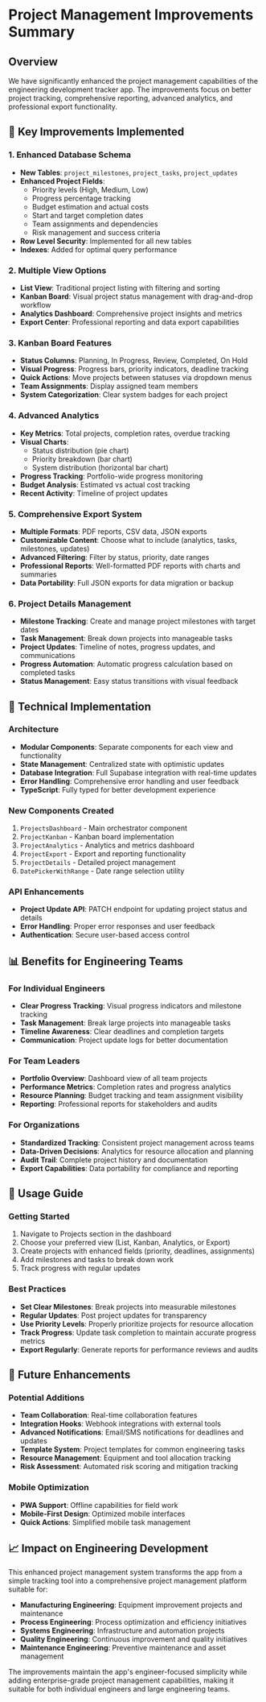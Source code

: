 # Project Management Improvements Summary

## Overview

We have significantly enhanced the project management capabilities of the engineering development tracker app. The improvements focus on better project tracking, comprehensive reporting, advanced analytics, and professional export functionality.

## 🎯 Key Improvements Implemented

### 1. Enhanced Database Schema

- **New Tables**: `project_milestones`, `project_tasks`, `project_updates`
- **Enhanced Project Fields**:
  - Priority levels (High, Medium, Low)
  - Progress percentage tracking
  - Budget estimation and actual costs
  - Start and target completion dates
  - Team assignments and dependencies
  - Risk management and success criteria
- **Row Level Security**: Implemented for all new tables
- **Indexes**: Added for optimal query performance

### 2. Multiple View Options

- **List View**: Traditional project listing with filtering and sorting
- **Kanban Board**: Visual project status management with drag-and-drop workflow
- **Analytics Dashboard**: Comprehensive project insights and metrics
- **Export Center**: Professional reporting and data export capabilities

### 3. Kanban Board Features

- **Status Columns**: Planning, In Progress, Review, Completed, On Hold
- **Visual Progress**: Progress bars, priority indicators, deadline tracking
- **Quick Actions**: Move projects between statuses via dropdown menus
- **Team Assignments**: Display assigned team members
- **System Categorization**: Clear system badges for each project

### 4. Advanced Analytics

- **Key Metrics**: Total projects, completion rates, overdue tracking
- **Visual Charts**:
  - Status distribution (pie chart)
  - Priority breakdown (bar chart)
  - System distribution (horizontal bar chart)
- **Progress Tracking**: Portfolio-wide progress monitoring
- **Budget Analysis**: Estimated vs actual cost tracking
- **Recent Activity**: Timeline of project updates

### 5. Comprehensive Export System

- **Multiple Formats**: PDF reports, CSV data, JSON exports
- **Customizable Content**: Choose what to include (analytics, tasks, milestones, updates)
- **Advanced Filtering**: Filter by status, priority, date ranges
- **Professional Reports**: Well-formatted PDF reports with charts and summaries
- **Data Portability**: Full JSON exports for data migration or backup

### 6. Project Details Management

- **Milestone Tracking**: Create and manage project milestones with target dates
- **Task Management**: Break down projects into manageable tasks
- **Project Updates**: Timeline of notes, progress updates, and communications
- **Progress Automation**: Automatic progress calculation based on completed tasks
- **Status Management**: Easy status transitions with visual feedback

## 🔧 Technical Implementation

### Architecture

- **Modular Components**: Separate components for each view and functionality
- **State Management**: Centralized state with optimistic updates
- **Database Integration**: Full Supabase integration with real-time updates
- **Error Handling**: Comprehensive error handling and user feedback
- **TypeScript**: Fully typed for better development experience

### New Components Created

1. `ProjectsDashboard` - Main orchestrator component
2. `ProjectKanban` - Kanban board implementation
3. `ProjectAnalytics` - Analytics and metrics dashboard
4. `ProjectExport` - Export and reporting functionality
5. `ProjectDetails` - Detailed project management
6. `DatePickerWithRange` - Date range selection utility

### API Enhancements

- **Project Update API**: PATCH endpoint for updating project status and details
- **Error Handling**: Proper error responses and user feedback
- **Authentication**: Secure user-based access control

## 📊 Benefits for Engineering Teams

### For Individual Engineers

- **Clear Progress Tracking**: Visual progress indicators and milestone tracking
- **Task Management**: Break large projects into manageable tasks
- **Timeline Awareness**: Clear deadlines and completion targets
- **Communication**: Project update logs for better documentation

### For Team Leaders

- **Portfolio Overview**: Dashboard view of all team projects
- **Performance Metrics**: Completion rates and progress analytics
- **Resource Planning**: Budget tracking and team assignment visibility
- **Reporting**: Professional reports for stakeholders and audits

### For Organizations

- **Standardized Tracking**: Consistent project management across teams
- **Data-Driven Decisions**: Analytics for resource allocation and planning
- **Audit Trail**: Complete project history and documentation
- **Export Capabilities**: Data portability for compliance and reporting

## 🚀 Usage Guide

### Getting Started

1. Navigate to Projects section in the dashboard
2. Choose your preferred view (List, Kanban, Analytics, or Export)
3. Create projects with enhanced fields (priority, deadlines, assignments)
4. Add milestones and tasks to break down work
5. Track progress with regular updates

### Best Practices

- **Set Clear Milestones**: Break projects into measurable milestones
- **Regular Updates**: Post project updates for transparency
- **Use Priority Levels**: Properly prioritize projects for resource allocation
- **Track Progress**: Update task completion to maintain accurate progress metrics
- **Export Regularly**: Generate reports for performance reviews and audits

## 🔮 Future Enhancements

### Potential Additions

- **Team Collaboration**: Real-time collaboration features
- **Integration Hooks**: Webhook integrations with external tools
- **Advanced Notifications**: Email/SMS notifications for deadlines and updates
- **Template System**: Project templates for common engineering tasks
- **Resource Management**: Equipment and tool allocation tracking
- **Risk Assessment**: Automated risk scoring and mitigation tracking

### Mobile Optimization

- **PWA Support**: Offline capabilities for field work
- **Mobile-First Design**: Optimized mobile interfaces
- **Quick Actions**: Simplified mobile task management

## 📈 Impact on Engineering Development

This enhanced project management system transforms the app from a simple tracking tool into a comprehensive project management platform suitable for:

- **Manufacturing Engineering**: Equipment improvement projects and maintenance
- **Process Engineering**: Process optimization and efficiency initiatives
- **Systems Engineering**: Infrastructure and automation projects
- **Quality Engineering**: Continuous improvement and quality initiatives
- **Maintenance Engineering**: Preventive maintenance and asset management

The improvements maintain the app's engineer-focused simplicity while adding enterprise-grade project management capabilities, making it suitable for both individual engineers and large engineering teams.
